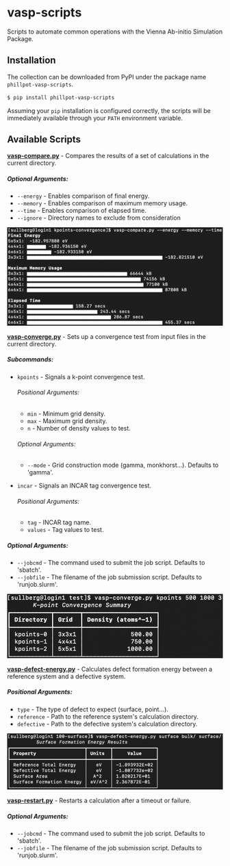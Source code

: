 # vasp-scripts
Scripts to automate common operations with the Vienna Ab-initio Simulation Package.

## Installation

The collection can be downloaded from PyPI under the package name `phillpot-vasp-scripts`.

```bash
$ pip install phillpot-vasp-scripts
```
Assuming your `pip` installation is configured correctly, the scripts will be immediately available through your `PATH` environment variable.

## Available Scripts

__[vasp-compare.py](scripts/vasp-compare.py)__ - Compares the results of a set of calculations in the current directory.

##### Optional Arguments:
* `--energy` - Enables comparison of final energy.
* `--memory` - Enables comparison of maximum memory usage.
* `--time` - Enables comparison of elapsed time.
* `--ignore` - Directory names to exclude from consideration

![](assets/vasp_compare.png)


__[vasp-converge.py](scripts/vasp-converge.py)__ - Sets up a convergence test from input files in the current directory.

##### Subcommands:
* `kpoints` - Signals a k-point convergence test.
    
    ###### Positional Arguments:
    * `min` - Minimum grid density.
    * `max` - Maximum grid density.
    * `n` - Number of density values to test.

    ###### Optional Arguments:
    * `--mode` - Grid construction mode (gamma, monkhorst...). Defaults to 'gamma'.

* `incar` - Signals an INCAR tag convergence test.

    ###### Positional Arguments:
    * `tag` - INCAR tag name.
    * `values` - Tag values to test.

##### Optional Arguments:
* `--jobcmd` - The command used to submit the job script. Defaults to 'sbatch'.
* `--jobfile` - The filename of the job submission script. Defaults to 'runjob.slurm'.

![](assets/vasp_converge_kpoints.png)


__[vasp-defect-energy.py](scripts/vasp-defect-energy.py)__ - Calculates defect formation energy between a reference system and a defective system.

##### Positional Arguments:
* `type` - The type of defect to expect (surface, point...).
* `reference` - Path to the reference system's calculation directory.
* `defective` - Path to the defective system's calculation directory.

![](assets/vasp_defect_energy_surface.png)


__[vasp-restart.py](scripts/vasp-defect-energy.py)__ - Restarts a calculation after a timeout or failure.

##### Optional Arguments:
* `--jobcmd` - The command used to submit the job script. Defaults to 'sbatch'.
* `--jobfile` - The filename of the job submission script. Defaults to 'runjob.slurm'.